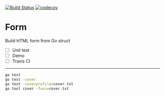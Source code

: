 [![Build Status](https://travis-ci.org/yhagio/form_builder.svg?branch=master)](https://travis-ci.org/yhagio/form_builder.svg?branch=master)
[![codecov](https://codecov.io/gh/yhagio/form_builder/branch/master/graph/badge.svg)](https://codecov.io/gh/yhagio/form_builder)



# Form

Build HTML form from Go struct

- [ ] Unit test
- [ ] Demo
- [ ] Travis CI

---

```sh
go test
go test -cover
go test -coverprofile=cover.txt
go tool cover -func=cover.txt
```